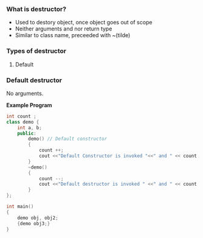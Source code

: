 ### What is destructor?

- Used to destory object, once object goes out of scope
- Neither arguments and nor return type
- Similar to class name, preceeded with ~(tilde)

### Types of destructor

1. Default

### Default destructor

No arguments.

**Example Program**

```cpp
int count ;
class demo {
    int a, b;
    public:
        demo() // Default constructor
        {
            count ++;
            cout <<"Default Constructor is invoked "<<" and " << count << endl;
        }
        ~demo()
        {
            count --;
            cout <<"Default destructor is invoked " <<" and " << count << endl;
        }
};

int main()
{
    demo obj, obj2;
    {demo obj3;}
}
```
